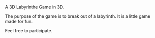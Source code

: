A 3D Labyrinthe Game in 3D.

The purpose of the game is to break out of a labyrinth.
It is a little game made for fun.

Feel free to participate.